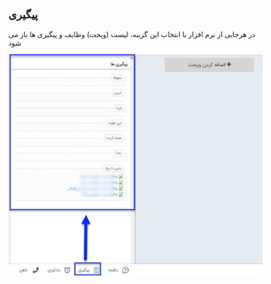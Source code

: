 ﻿## پیگیری

در هرجایی از نرم افزار با انتخاب این گزینه، لیست (ویجت) وظایف و   پیگیری ها باز می شود

![](Followup.jpg)

